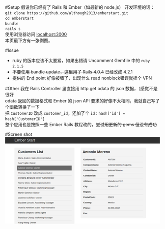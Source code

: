 #Setup
假设你已经有了 Rails 和 Ember（如最新的 node.js） 开发环境的话：  
`git clone https://github.com/although2013/emberstart.git`  
`cd emberstart`  
`bundle`  
`rails s`  
使用浏览器访问 [localhost:3000](http://localhost:3000)  
本页最下方有一张例图。

#Issue
- ruby 的版本应该不太要紧，如果出错请 Uncomment Gemfile 中的 `ruby 2.1.5`
- ~~不要使用 bundle update，这里用了 Rails 4.0.4~~ 已经改成 4.2.1
- 提供的 End point 好像被墙了，出现什么 read nonblock错误就挂个 VPN


#Other
我在 Rails Controller 里直接用 http.get odata 的 json 数据，（感觉不是很好  
odata 返回的数据格式和 Ember 的 json API 要求的好像不太相同，我就自己写了个函数转换了一下  
把 `CustomerID` 改成 `customer_id`，还加了个 `id` : `hash['id'] = hash['CustomerID']`  
整个应用也是按照一些 Ember Rails 教程改的，~~尝试用更新的 gems 但没有成功~~


#Screen shot
![Demo Picture](https://raw.githubusercontent.com/although2013/emberstart/master/screen_shot.png)


